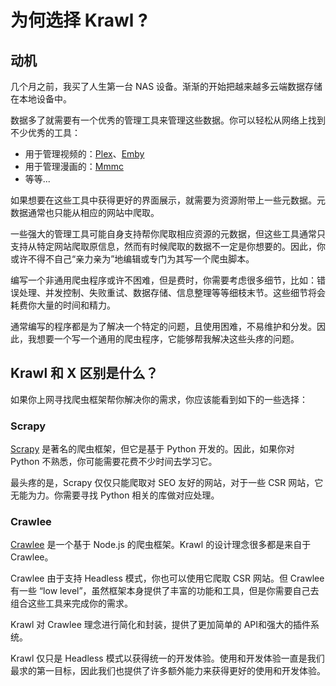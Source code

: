 # 为何选择 Krawl ?

## 动机

几个月之前，我买了人生第一台 NAS 设备。渐渐的开始把越来越多云端数据存储在本地设备中。

数据多了就需要有一个优秀的管理工具来管理这些数据。你可以轻松从网络上找到不少优秀的工具：

- 用于管理视频的：[Plex](https://www.plex.tv/)、[Emby](https://emby.media/)
- 用于管理漫画的：[Mmmc](https://mmmc.blackcater.org)
- 等等...

如果想要在这些工具中获得更好的界面展示，就需要为资源附带上一些元数据。元数据通常也只能从相应的网站中爬取。

一些强大的管理工具可能自身支持帮你爬取相应资源的元数据，但这些工具通常只支持从特定网站爬取原信息，然而有时候爬取的数据不一定是你想要的。因此，你或许不得不自己“亲力亲为”地编辑或专门为其写一个爬虫脚本。

编写一个非通用爬虫程序或许不困难，但是费时，你需要考虑很多细节，比如：错误处理、并发控制、失败重试、数据存储、信息整理等等细枝末节。这些细节将会耗费你大量的时间和精力。

通常编写的程序都是为了解决一个特定的问题，且使用困难，不易维护和分发。因此，我想要一个写一个通用的爬虫程序，它能够帮我解决这些头疼的问题。

## Krawl 和 X 区别是什么？

如果你上网寻找爬虫框架帮你解决你的需求，你应该能看到如下的一些选择：

### Scrapy

[Scrapy](https://scrapy.org/) 是著名的爬虫框架，但它是基于 Python 开发的。因此，如果你对 Python 不熟悉，你可能需要花费不少时间去学习它。

最头疼的是，Scrapy 仅仅只能爬取对 SEO 友好的网站，对于一些 CSR 网站，它无能为力。你需要寻找 Python 相关的库做对应处理。

### Crawlee

[Crawlee](https://crawlee.dev/) 是一个基于 Node.js 的爬虫框架。Krawl 的设计理念很多都是来自于 Crawlee。

Crawlee 由于支持 Headless 模式，你也可以使用它爬取 CSR 网站。但 Crawlee 有一些 “low level”，虽然框架本身提供了丰富的功能和工具，但是你需要自己去组合这些工具来完成你的需求。

Krawl 对 Crawlee 理念进行简化和封装，提供了更加简单的 API和强大的插件系统。

Krawl 仅只是 Headless 模式以获得统一的开发体验。使用和开发体验一直是我们最求的第一目标，因此我们也提供了许多额外能力来获得更好的使用和开发体验。
